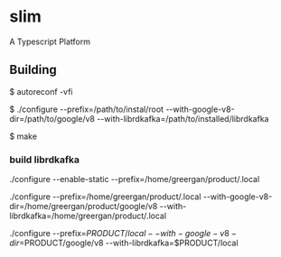 # slim
A Typescript Platform

## Building
$ autoreconf -vfi  

$ ./configure --prefix=/path/to/instal/root --with-google-v8-dir=/path/to/google/v8 --with-librdkafka=/path/to/installed/librdkafka

$ make


### build librdkafka
./configure --enable-static --prefix=/home/greergan/product/.local


./configure --prefix=/home/greergan/product/.local --with-google-v8-dir=/home/greergan/product/google/v8 --with-librdkafka=/home/greergan/product/.local

./configure --prefix=$PRODUCT/local --with-google-v8-dir=$PRODUCT/google/v8 --with-librdkafka=$PRODUCT/local